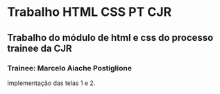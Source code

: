 # Trabalho HTML CSS PT CJR

## Trabalho do módulo de html e css do processo trainee da CJR

### Trainee: Marcelo Aiache Postiglione

Implementação das telas 1 e 2.
